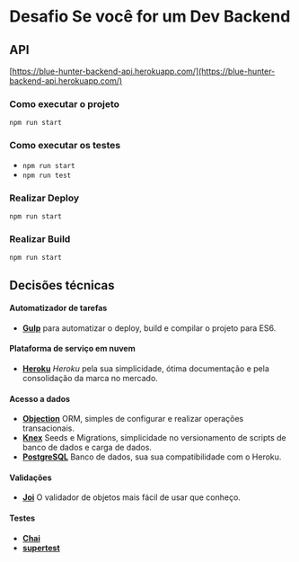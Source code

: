 # Desafio Se você for um Dev Backend

## API
[https://blue-hunter-backend-api.herokuapp.com/](https://blue-hunter-backend-api.herokuapp.com/)

### Como executar o projeto
```npm run start```

### Como executar os testes
* ```npm run start```
* ```npm run test```

### Realizar Deploy
```npm run start```

### Realizar Build
```npm run start```

## Decisões técnicas

#### <b>Automatizador de tarefas </b>
* <b>[Gulp](https://github.com/gulpjs/gulp)</b> para automatizar o deploy, build e compilar o projeto para ES6.

#### <b>Plataforma de serviço em nuvem </b>
* <b>[Heroku](https://github.com/heroku)</b> *Heroku* pela sua simplicidade, ótima documentação e pela consolidação da marca no mercado.

#### <b>Acesso a dados</b> 
* <b>[Objection](https://github.com/Vincit/objection.js/)</b> ORM, simples de configurar e realizar operações transacionais.
* <b>[Knex](https://github.com/tgriesser/knex)</b> Seeds e Migrations, simplicidade no versionamento de scripts de banco de dados e carga de dados.
* <b>[PostgreSQL](https://github.com/postgres/postgres)</b> Banco de dados, sua sua compatibilidade com o Heroku.

#### <b>Validações</b> 
* <b>[Joi](https://github.com/hapijs/joi)</b> O validador de objetos mais fácil de usar que conheço.

#### <b>Testes</b> 
* <b>[Chai](https://github.com/chaijs/chai)</b>
* <b>[supertest](https://github.com/visionmedia/supertest)</b>
